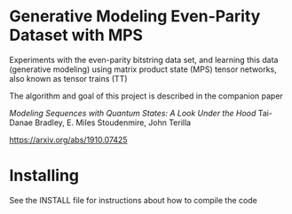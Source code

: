 # Generative Modeling Even-Parity Dataset with MPS

Experiments with the even-parity bitstring data set,
and learning this data (generative modeling) using matrix product state (MPS)
tensor networks, also known as tensor trains (TT)

The algorithm and goal of this project is described in the companion paper

_Modeling Sequences with Quantum States: A Look Under the Hood_
Tai-Danae Bradley, E. Miles Stoudenmire, John Terilla

https://arxiv.org/abs/1910.07425

# Installing

See the INSTALL file for instructions about how to compile the code

